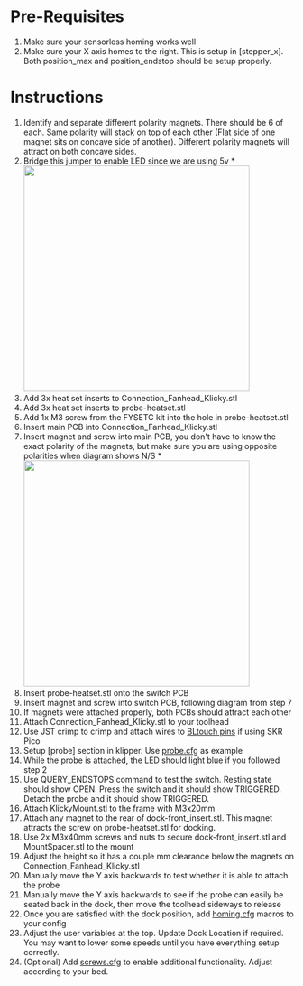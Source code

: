 # Pre-Requisites
1. Make sure your sensorless homing works well
2. Make sure your X axis homes to the right. This is setup in [stepper_x]. Both position_max and position_endstop should be setup properly.

# Instructions
1. Identify and separate different polarity magnets. There should be 6 of each. Same polarity will stack on top of each other (Flat side of one magnet sits on concave side of another). Different polarity magnets will attract on both concave sides.
2. Bridge this jumper to enable LED since we are using 5v
*<img src="https://github.com/tanaes/whopping_Voron_mods/blob/main/pcb_klicky/Images/5v.jpeg" width=400>
4. Add 3x heat set inserts to Connection_Fanhead_Klicky.stl
5. Add 3x heat set inserts to probe-heatset.stl
6. Add 1x M3 screw from the FYSETC kit into the hole in probe-heatset.stl
7. Insert main PCB into Connection_Fanhead_Klicky.stl
8. Insert magnet and screw into main PCB, you don't have to know the exact polarity of the magnets, but make sure you are using opposite polarities when diagram shows N/S
*<img src="https://github.com/tanaes/whopping_Voron_mods/blob/main/pcb_klicky/Images/magnets.jpeg" width=400>
10. Insert probe-heatset.stl onto the switch PCB
11. Insert magnet and screw into switch PCB, following diagram from step 7
12. If magnets were attached properly, both PCBs should attract each other
13. Attach Connection_Fanhead_Klicky.stl to your toolhead
14. Use JST crimp to crimp and attach wires to [BLtouch pins](https://github.com/bigtreetech/SKR-Pico/blob/master/Hardware/BTT%20SKR%20Pico%20V1.0-PIN.pdf) if using SKR Pico
15. Setup [probe] section in klipper. Use [probe.cfg](https://github.com/cpxazn/klipper_config/blob/main/backups/fluidd-100/probe.cfg) as example
16. While the probe is attached, the LED should light blue if you followed step 2
17. Use QUERY_ENDSTOPS command to test the switch. Resting state should show OPEN. Press the switch and it should show TRIGGERED. Detach the probe and it should show TRIGGERED.
18. Attach KlickyMount.stl to the frame with M3x20mm
19. Attach any magnet to the rear of dock-front_insert.stl. This magnet attracts the screw on probe-heatset.stl for docking.
20. Use 2x M3x40mm screws and nuts to secure dock-front_insert.stl and MountSpacer.stl to the mount
21. Adjust the height so it has a couple mm clearance below the magnets on Connection_Fanhead_Klicky.stl
22. Manually move the Y axis backwards to test whether it is able to attach the probe
23. Manually move the Y axis backwards to see if the probe can easily be seated back in the dock, then move the toolhead sideways to release
24. Once you are satisfied with the dock position, add [homing.cfg](https://github.com/cpxazn/klipper_config/blob/main/backups/fluidd-100/homing.cfg) macros to your config
25. Adjust the user variables at the top. Update Dock Location if required. You may want to lower some speeds until you have everything setup correctly.
26. (Optional) Add [screws.cfg](https://github.com/cpxazn/klipper_config/blob/main/backups/fluidd-100/screws.cfg) to enable additional functionality. Adjust according to your bed.
